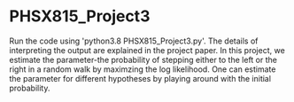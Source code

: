 # PHSX815_Project3

Run the code using 'python3.8 PHSX815_Project3.py'. The details of interpreting the output are explained in the project paper. In this project, we estimate the parameter-the probability of stepping either to the left or the right in a random walk by maximzing the log likelihood. One can estimate the parameter for different hypotheses by playing around with the initial probability.
